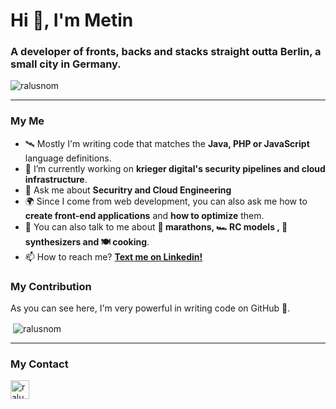 <h1>Hi 👋, I'm Metin</h1>
<h3>A developer of fronts, backs and stacks straight outta Berlin, a small city in Germany.</h3>

<p><img src="https://komarev.com/ghpvc/?username=ralusnom" alt="ralusnom" /></p>

<p></p>
<hr>
<h3>My Me</h3>

- 🛰 Mostly I'm writing code that matches the **Java, PHP or JavaScript** language definitions.
- 🔭 I’m currently working on **krieger digital's security pipelines and cloud infrastructure**.
- 💬 Ask me about **Securitry and Cloud Engineering**
- 🌍 Since I come from web development, you can also ask me how to **create front-end applications** and **how to optimize** them.
- 🏃‍ You can also talk to me about **🏃‍ marathons, 🏎 RC models , 🎹 synthesizers and 🍽 cooking**.
- 📫 How to reach me? <a href="https://linkedin.com/in/ralusnom" target="blank">**Text me on Linkedin!**</a>

<h3>My Contribution</h3>
<p>As you can see here, I'm very powerful in writing code on GitHub 🤣.</p>
<p>&nbsp;<img align="center" src="https://github-readme-stats.vercel.app/api?username=ralusnom&show_icons=true" alt="ralusnom" /></p>
</div>

<p></p>
<hr>
<h3>My Contact</h3>
<a href="https://linkedin.com/in/ralusnom" target="blank"><img align="center" src="https://cdn.jsdelivr.net/npm/simple-icons@3.0.1/icons/linkedin.svg" alt="ralusnom" height="30" width="30" /></a>

